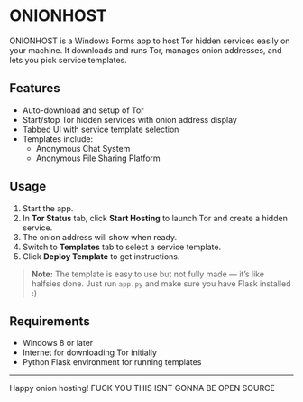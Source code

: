 # ONIONHOST

ONIONHOST is a Windows Forms app to host Tor hidden services easily on your machine. It downloads and runs Tor, manages onion addresses, and lets you pick service templates.

## Features

- Auto-download and setup of Tor
- Start/stop Tor hidden services with onion address display
- Tabbed UI with service template selection
- Templates include:
  - Anonymous Chat System
  - Anonymous File Sharing Platform

## Usage

1. Start the app.
2. In **Tor Status** tab, click **Start Hosting** to launch Tor and create a hidden service.
3. The onion address will show when ready.
4. Switch to **Templates** tab to select a service template.
5. Click **Deploy Template** to get instructions.

> **Note:** The template is easy to use but not fully made — it’s like halfsies done. Just run `app.py` and make sure you have Flask installed :)

## Requirements

- Windows 8 or later
- Internet for downloading Tor initially
- Python Flask environment for running templates

---

Happy onion hosting!
FUCK YOU THIS ISNT GONNA BE OPEN SOURCE
